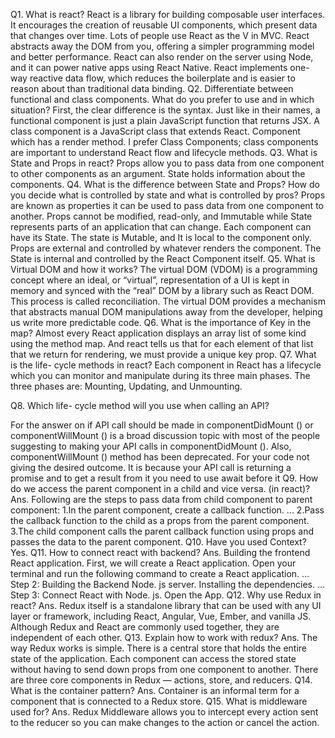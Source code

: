Q1. What is react?
React is a library for building composable user interfaces. It encourages the creation of reusable UI components, which present data that changes over time. Lots of people use React as the V in MVC. React abstracts away the DOM from you, offering a simpler programming model and better performance. React can also render on the server using Node, and it can power native apps using React Native. React implements one-way reactive data flow, which reduces the boilerplate and is easier to reason about than traditional data binding.
Q2. Differentiate between functional and class components. What do you prefer to use and in which situation?
First, the clear difference is the syntax. Just like in their names, a functional component is just a plain JavaScript function that returns JSX. A class component is a JavaScript class that extends React. Component which has a render method. I prefer Class Components; class components are important to understand React flow and lifecycle methods.
Q3. What is State and Props in react?
Props allow you to pass data from one component to other components as an argument. State holds information about the components.
Q4. What is the difference between State and Props? How do you decide what is controlled by state and what is controlled by pros?
Props are known as properties it can be used to pass data from one component to another. Props cannot be modified, read-only, and Immutable while State represents parts of an application that can change. Each component can have its State. The state is Mutable, and It is local to the component only. Props are external and controlled by whatever renders the component. The State is internal and controlled by the React Component itself.
Q5. What is Virtual DOM and how it works?
The virtual DOM (VDOM) is a programming concept where an ideal, or “virtual”, representation of a UI is kept in memory and synced with the “real” DOM by a library such as React DOM. This process is called reconciliation. The virtual DOM provides a mechanism that abstracts manual DOM manipulations away from the developer, helping us write more predictable code.
Q6. What is the importance of Key in the map?
Almost every React application displays an array list of some kind using the method map. And react tells us that for each element of that list that we return for rendering, we must provide a unique key prop. 
Q7. What is the life- cycle methods in react?
Each component in React has a lifecycle which you can monitor and manipulate during its three main phases. The three phases are: Mounting, Updating, and Unmounting.


Q8. Which life- cycle method will you use when calling an API?

For the answer on if API call should be made in componentDidMount () or componentWillMount () is a broad discussion topic with most of the people suggesting to making your API calls in componentDidMount ().
Also, componentWillMount () method has been deprecated.
For your code not giving the desired outcome. It is because your API call is returning a promise and to get a result from it you need to use await before it
Q9. How do we access the parent component in a child and vice versa. (in react)?
Ans. Following are the steps to pass data from child component to parent component: 1.In the parent component, create a callback function. ... 2.Pass the callback function to the child as a props from the parent component. 3.The child component calls the parent callback function using props and passes the data to the parent component.
Q10. Have you used Context?
            Yes.
Q11. How to connect react with backend?
Ans. Building the frontend React application. First, we will create a React application. Open your terminal and run the following command to create a React application. ... Step 2: Building the Backend Node. js server. Installing the dependencies. ... Step 3: Connect React with Node. js. Open the App.
Q12. Why use Redux in react?
Ans. Redux itself is a standalone library that can be used with any UI layer or framework, including React, Angular, Vue, Ember, and vanilla JS. Although Redux and React are commonly used together, they are independent of each other.
Q13. Explain how to work with redux?
Ans. The way Redux works is simple. There is a central store that holds the entire state of the application. Each component can access the stored state without having to send down props from one component to another. There are three core components in Redux — actions, store, and reducers.
Q14. What is the container pattern?
Ans. Container is an informal term for a component that is connected to a Redux store.
Q15. What is middleware used for?
Ans. Redux Middleware allows you to intercept every action sent to the reducer so you can make changes to the action or cancel the action.
